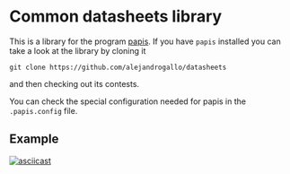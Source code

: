# Common datasheets library #

This is a library for the program [papis](http://github.com/alejandrogallo/papis).
If you have `papis` installed you can take a look at the library by cloning it

```
git clone https://github.com/alejandrogallo/datasheets
```

and then checking out its contests.

You can check the special configuration needed for papis in the
`.papis.config` file.

## Example

[![asciicast](https://asciinema.org/a/zDkBdJzUxOz5YmLqggdmt4LvE.svg)](https://asciinema.org/a/zDkBdJzUxOz5YmLqggdmt4LvE)
